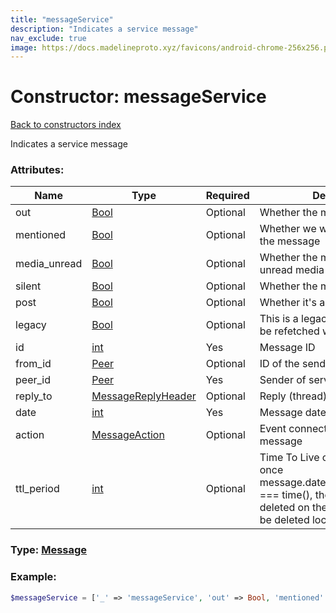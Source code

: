 ```yaml
---
title: "messageService"
description: "Indicates a service message"
nav_exclude: true
image: https://docs.madelineproto.xyz/favicons/android-chrome-256x256.png
---
```

# Constructor: messageService  
[Back to constructors index](/API_docs/constructors/index.html)



Indicates a service message

### Attributes:

| Name     |    Type       | Required | Description |
|----------|---------------|----------|-------------|
|out|[Bool](/API_docs/types/Bool.html) | Optional|Whether the message is outgoing|
|mentioned|[Bool](/API_docs/types/Bool.html) | Optional|Whether we were mentioned in the message|
|media\_unread|[Bool](/API_docs/types/Bool.html) | Optional|Whether the message contains unread media|
|silent|[Bool](/API_docs/types/Bool.html) | Optional|Whether the message is silent|
|post|[Bool](/API_docs/types/Bool.html) | Optional|Whether it's a channel post|
|legacy|[Bool](/API_docs/types/Bool.html) | Optional|This is a legacy message: it has to be refetched with the new layer|
|id|[int](/API_docs/types/int.html) | Yes|Message ID|
|from\_id|[Peer](/API_docs/types/Peer.html) | Optional|ID of the sender of this message|
|peer\_id|[Peer](/API_docs/types/Peer.html) | Yes|Sender of service message|
|reply\_to|[MessageReplyHeader](/API_docs/types/MessageReplyHeader.html) | Optional|Reply (thread) information|
|date|[int](/API_docs/types/int.html) | Yes|Message date|
|action|[MessageAction](/API_docs/types/MessageAction.html) | Optional|Event connected with the service message|
|ttl\_period|[int](/API_docs/types/int.html) | Optional|Time To Live of the message, once message.date+message.ttl\_period === time(), the message will be deleted on the server, and must be deleted locally as well.|



### Type: [Message](/API_docs/types/Message.html)


### Example:

```php
$messageService = ['_' => 'messageService', 'out' => Bool, 'mentioned' => Bool, 'media_unread' => Bool, 'silent' => Bool, 'post' => Bool, 'legacy' => Bool, 'id' => int, 'from_id' => Peer, 'peer_id' => Peer, 'reply_to' => MessageReplyHeader, 'date' => int, 'action' => MessageAction, 'ttl_period' => int];
```  

